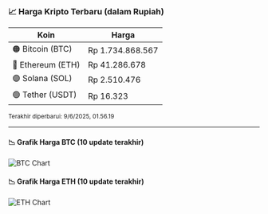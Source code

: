 

<!-- HARGA_KRIPTO -->
### 📈 Harga Kripto Terbaru (dalam Rupiah)

| Koin     | Harga         |
|----------|---------------|
| 🟠 Bitcoin (BTC)   | Rp 1.734.868.567 |
| 🔵 Ethereum (ETH)  | Rp 41.286.678 |
| 🟣 Solana (SOL)    | Rp 2.510.476 |
| 🟢 Tether (USDT)   | Rp 16.323 |

<sub>Terakhir diperbarui: 9/6/2025, 01.56.19</sub>

---

#### 📉 Grafik Harga BTC (10 update terakhir)
![BTC Chart](https://quickchart.io/chart?c=%7B%22type%22%3A%22line%22%2C%22data%22%3A%7B%22labels%22%3A%5B%2216%3A09%3A16%22%2C%2216%3A36%3A56%22%2C%2216%3A52%3A09%22%2C%2217%3A11%3A19%22%2C%2217%3A30%3A30%22%2C%2217%3A43%3A13%22%2C%2217%3A54%3A19%22%2C%2218%3A23%3A59%22%2C%2218%3A47%3A40%22%2C%2218%3A56%3A19%22%5D%2C%22datasets%22%3A%5B%7B%22label%22%3A%22Bitcoin%22%2C%22data%22%3A%5B1730094439%2C1732685978%2C1733627721%2C1733719788%2C1734981291%2C1735014438%2C1734221952%2C1733792072%2C1734775769%2C1734868567%5D%2C%22fill%22%3Afalse%2C%22borderColor%22%3A%22blue%22%2C%22tension%22%3A0.1%7D%5D%7D%7D)

#### 📉 Grafik Harga ETH (10 update terakhir)
![ETH Chart](https://quickchart.io/chart?c=%7B%22type%22%3A%22line%22%2C%22data%22%3A%7B%22labels%22%3A%5B%2216%3A09%3A16%22%2C%2216%3A36%3A56%22%2C%2216%3A52%3A09%22%2C%2217%3A11%3A19%22%2C%2217%3A30%3A30%22%2C%2217%3A43%3A13%22%2C%2217%3A54%3A19%22%2C%2218%3A23%3A59%22%2C%2218%3A47%3A40%22%2C%2218%3A56%3A19%22%5D%2C%22datasets%22%3A%5B%7B%22label%22%3A%22Ethereum%22%2C%22data%22%3A%5B41058155%2C41180321%2C41222341%2C41281570%2C41261613%2C41264218%2C41257077%2C41251093%2C41287293%2C41286678%5D%2C%22fill%22%3Afalse%2C%22borderColor%22%3A%22blue%22%2C%22tension%22%3A0.1%7D%5D%7D%7D)

<!-- /HARGA_KRIPTO -->